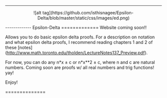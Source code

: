 -------------
<p align="center">![alt tag](https://github.com/isthisnagee/Epsilon-Delta/blob/master/static/css/images/ed.png)<p>
-------------
Epsilon-Delta
=============
Website coming soon!!

Allows you to do basic epsilon delta proofs.
For a description on notation and what epsilon delta proofs, I recommend reading chapters 1 and 2 of these [notes]
(http://www.math.toronto.edu/tholden/LectureNotes137_Preview.pdf).

For now, you can do any n\*x &plusmn; c or n\*x\*\*2 &plusmn; c, where n and c are natural numbers.
Coming soon are proofs w/ all real numbers and trig functions! yay!


Enjoy!

==============
